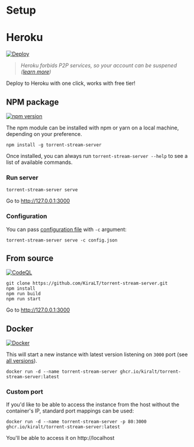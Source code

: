 # Setup

# Heroku

[![Deploy](https://www.herokucdn.com/deploy/button.svg)](https://heroku.com/deploy?template=https://github.com/KiraLT/torrent-stream-server)

> _Heroku forbids P2P services, so your account can be suspened ([learn more](https://github.com/KiraLT/torrent-stream-server/issues/32))_

Deploy to Heroku with one click, works with free tier!

## NPM package

[![npm version](https://badge.fury.io/js/torrent-stream-server.svg)](https://www.npmjs.com/package/torrent-stream-server)

The npm module can be installed with npm or yarn on a local machine, depending on your preference.

```shell
npm install -g torrent-stream-server
```

Once installed, you can always run `torrent-stream-server --help` to see a list of available commands.

### Run server

```shell
torrent-stream-server serve
```
Go to http://127.0.0.1:3000

### Configuration

You can pass [configuration file](./configuration.md) with `-c` argument:

```shell
torrent-stream-server serve -c config.json
```

## From source

[![CodeQL](https://github.com/KiraLT/torrent-stream-server/workflows/CodeQL/badge.svg?branch=master)](https://github.com/KiraLT/torrent-stream-server)

```shell
git clone https://github.com/KiraLT/torrent-stream-server.git
npm install
npm run build
npm run start
```

Go to http://127.0.0.1:3000

## Docker

[![Docker](https://github.com/KiraLT/torrent-stream-server/workflows/Docker/badge.svg?branch=master)](https://github.com/users/KiraLT/packages/container/package/torrent-stream-server)

This will start a new instance with latest version listening on `3000` port (see [all versions](https://github.com/users/KiraLT/packages/container/torrent-stream-server/versions)). 

```shell
docker run -d --name torrent-stream-server ghcr.io/kiralt/torrent-stream-server:latest
```

### Custom port

If you'd like to be able to access the instance from the host without the container's IP, standard port mappings can be used:

```shell
docker run -d --name torrent-stream-server -p 80:3000 ghcr.io/kiralt/torrent-stream-server:latest
```

You'll be able to access it on http://localhost
